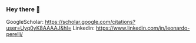 ### Hey there 👋

GoogleScholar: https://scholar.google.com/citations?user=Uyq0yK8AAAAJ&hl=
Linkedin: https://www.linkedin.com/in/leonardo-perelli/

<!--
**LeoPerelli/LeoPerelli** is a ✨ _special_ ✨ repository because its `README.md` (this file) appears on your GitHub profile.


### 📌 Projects:
You can find some of my recent projects here:
- [GPTnano](https://github.com/LeoPerelli/GPTnano) is an implementation of the GPT family from scratch
- [MaskGIT](https://github.com/LeoPerelli/MaskGIT) is a reproduction of Google Research 2022 CVPR paper
- [BayesianRepulsive](https://github.com/LeoPerelli/BayesMixtureModeling) is a JAX repulsive clustering algorithm 
- [PyTFT](https://github.com/LeoPerelli/PyTFT) is a Python algorithm to estimate the Trifocal Tensor
- [TrifocalSfM](https://github.com/LeoPerelli/SfM-Trifocal) is my master thesis to improve 3D reconstruction
- ...and more!

### 🎓 Education:
- MSc in Mathematical Engineering - Statistical Learning track @ Politecnico di Milano
- BS in Mathematical Engineering @ Politecnico di Milano

